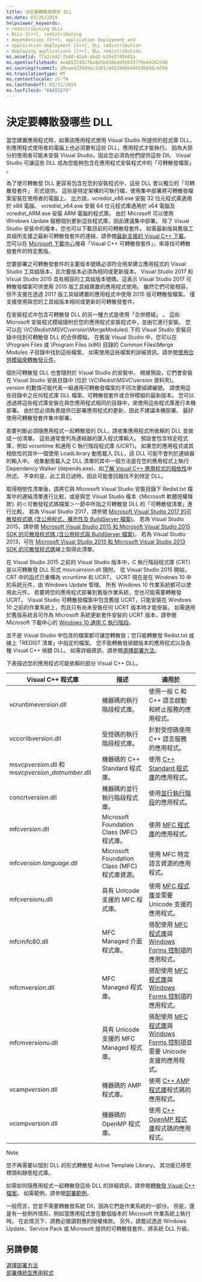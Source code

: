 ```yaml
---
title: 決定要轉散發哪些 DLL
ms.date: 03/25/2019
helpviewer_keywords:
- redistributing DLLs
- DLLs [C++], redistributing
- dependencies [C++], application deployment and
- application deployment [C++], DLL redistribution
- deploying applications [C++], DLL redistribution
ms.assetid: f7a2cb42-fb48-42ab-abd2-b35e2fd5601a
ms.openlocfilehash: 4e4b53745c76a8e5b630bdd92633779e84262188
ms.sourcegitcommit: 28eae422049ac3381c6b1206664455dbb56cbfb6
ms.translationtype: MT
ms.contentlocale: zh-TW
ms.lasthandoff: 05/31/2019
ms.locfileid: "66451273"
---
```

# <a name="determining-which-dlls-to-redistribute"></a>決定要轉散發哪些 DLL

當您建置應用程式時，如果該應用程式使用 Visual Studio 所提供的程式庫 DLL，則應用程式使用者的電腦上也必須要有這些 DLL，應用程式才能執行。 因為大部分的使用者可能未安裝 Visual Studio，因此您必須為他們提供這些 Dll。 Visual Studio 可讓這些 DLL 成為您能夠包含在應用程式安裝程式中的「可轉散發檔案」  。

為了使可轉散發 DLL 更容易包含在您的安裝程式中，這些 DLL 會以獨立的「可轉散發套件」  形式提供。 這些是特定架構的可執行檔，使用集中部署將可轉散發檔案安裝在使用者的電腦上。 比方說，vcredist\_x86.exe 安裝 32 位元程式庫適用於 x86 電腦、 vcredist\_x64.exe 安裝 64 位元程式庫適用於 x64 電腦及 vcredist\_ARM.exe 安裝 ARM 電腦的程式庫。 由於 Microsoft 可以使用 Windows Update 服務個別更新這些程式庫，因此建議集中部署。 除了 Visual Studio 安裝中的複本，您也可以下載目前的可轉散發套件。 如需最新版與舊版工具組所支援之最新可轉散發套件的連結，請參閱[最新支援的 Visual C++ 下載](https://support.microsoft.com/help/2977003/the-latest-supported-visual-c-downloads)。 您可以在 [Microsoft 下載中心](https://go.microsoft.com/fwlink/p/?LinkId=158431)搜尋「Visual C++ 可轉散發套件」，來尋找可轉散發套件的特定舊版。

您要部署之可轉散發套件的主要版本號碼必須符合用來建立應用程式的 Visual Studio 工具組版本，且次要版本必須為相同或更新版本。 Visual Studio 2017 和 Visual Studio 2015 具有相容的工具組版本號碼，這表示 Visual Studio 2017 可轉散發檔案可供使用 2015 版工具組建置的應用程式使用。 雖然它們可能相容，但不支援在透過 2017 版工具組建置的應用程式中使用 2015 版可轉散發檔案。 僅支援使用與您的工具組版本相同或更新的可轉散發套件。

在安裝程式中包含可轉散發 DLL 的另一種方式是使用「合併模組」  。 這些 Microsoft 安裝程式模組隨附於您的應用程式安裝程式中，並由它進行安裝。 您可以在 \\VC\\Redist\MSVC\\*version*\\MergeModules\\ 下的 Visual Studio 安裝目錄中找到可轉散發 DLL 的合併模組。 在舊版 Visual Studio 中，您可以在 \\Program Files 或 \\Program Files (x86) 目錄的 Common Files\\Merge Modules 子目錄中找到這些檔案。 如需使用這些檔案的詳細資訊，請參閱[使用合併模組來轉散發元件](redistributing-components-by-using-merge-modules.md)。

個別可轉散發 DLL 也會隨附於 Visual Studio 的安裝中。 根據預設，它們會安裝在 Visual Studio 安裝目錄中 (位於 \\VC\\Redist\\MSVC\\*version* 資料夾)。 *version* 的數值可能代表一組通用可轉散發檔案的不同次要組建編號。 請使用這些目錄中之任何程式庫 DLL 檔案、可轉散發套件或合併模組的最新版本。 您可以透過將這些程式庫安裝在與您應用程式相同的目錄中，來使用這些程式庫進行本機部署。 由於您必須負責提供已部署應用程式的更新，因此不建議本機部署。 最好使用可轉散發套件集中部署。

若要判斷必須隨應用程式一起轉散發的 DLL，請收集應用程式所依賴的 DLL 並做成一份清單。 這些通常會列為連結器的匯入程式庫輸入。 預設會包含特定程式庫，例如 vcruntime 和通用 C 執行階段程式庫 (UCRT)。 如果您的應用程式或其相依性的其中一個使用 LoadLibrary 動態載入 DLL，該 DLL 可能不會列於連結器的輸入中。 收集動態載入之 DLL 清單的其中一個方法是在您的應用程式上執行 Dependency Walker (depends.exe)，如[了解 Visual C++ 應用程式的相依性](understanding-the-dependencies-of-a-visual-cpp-application.md)中所述。 不幸的是，此工具已過時，因此可能會回報找不到特定 DLL。

取得相依性清單後，請將它與 Microsoft Visual Studio 安裝目錄下 Redist.txt 檔案中的連結清單進行比較，或是與您 Visual Studio 複本《Microsoft 軟體授權條款》的＜可散發程式碼檔案＞一節中所指之可轉散發 DLL 的「可轉散發清單」進行比較。 若為 Visual Studio 2017，請參閱 [Microsoft Visual Studio 2017 的可散發程式碼 (含公用程式、擴充性及 BuildServer 檔案)](https://go.microsoft.com/fwlink/p/?linkid=823098)。 若為 Visual Studio 2015，請參閱 [Microsoft Visual Studio 2015 和 Microsoft Visual Studio 2015 SDK 的可散發程式碼 (含公用程式與 BuildServer 檔案)](https://go.microsoft.com/fwlink/p/?linkid=799794)。 若為 Visual Studio 2013，可在 [Microsoft Visual Studio 2013 和 Microsoft Visual Studio 2013 SDK 的可散發程式碼](https://go.microsoft.com/fwlink/p/?LinkId=313603)線上取得此清單。

在 Visual Studio 2015 之前的 Visual Studio 版本中，C 執行階段程式庫 (CRT) 是以可轉散發 DLL 形式 msvc*version*.dll 隨附。 從 Visual Studio 2015 開始，CRT 中的函式已重構為 vcruntime 和 UCRT。 UCRT 現在是在 Windows 10 中的系統元件，由 Windows Update 管理。 所有 Windows 10 作業系統都可以使用此元件。 若要將您的應用程式部署到舊版作業系統，您也可能需要轉散發 UCRT。 Visual Studio 可轉散發檔案中包含舊版 UCRT，只能安裝在 Windows 10 之前的作業系統上，而且只有尚未安裝任何 UCRT 版本時才能安裝。 如需適用於舊版系統且可作為 Microsoft 系統更新套件安裝的 UCRT 版本，請參閱 Microsoft 下載中心的 [Windows 10 通用 C 執行階段](https://www.microsoft.com/download/details.aspx?id=48234)。

並不是 Visual Studio 中包含的檔案都可讓您轉散發；您只能轉散發 Redist.txt 或線上「REDIST 清單」中指定的檔案。 您不能轉散發偵錯版本的應用程式以及各種 Visual C++ 偵錯 DLL。 如需詳細資訊，請參閱[選擇部署方法](choosing-a-deployment-method.md)。

下表描述您的應用程式可能依賴的部分 Visual C++ DLL。

|Visual C++ 程式庫|描述|適用於|
|--------------------------|-----------------|----------------|
|vcruntime*version*.dll|機器碼的執行階段程式庫。|使用一般 C 和 C++ 語言啟動和終止服務的應用程式。|
|vccorlib*version*.dll|受控碼的執行階段程式庫。|針對受控碼使用 C++ 語言服務的應用程式。|
|msvcp*version*.dll 和 msvcp*version*_*dotnumber*.dll|機器碼的 C++ Standard 程式庫。|使用 [C++ Standard 程式庫](../standard-library/cpp-standard-library-reference.md)的應用程式。|
|concrt*version*.dll|機器碼的並行執行階段程式庫。|使用[並行執行階段](../parallel/concrt/concurrency-runtime.md)的應用程式。|
|mfc*version*.dll|Microsoft Foundation Class (MFC) 程式庫。|使用 [MFC 程式庫](../mfc/mfc-desktop-applications.md)的應用程式。|
|mfc*version* *language*.dll|Microsoft Foundation Class (MFC) 程式庫資源。|使用 MFC 特定語言資源的應用程式。|
|mfc*version*u.dll|具有 Unicode 支援的 MFC 程式庫。|使用 [MFC 程式庫](../mfc/mfc-desktop-applications.md)並需要 Unicode 支援的應用程式。|
|mfcmifc80.dll|MFC Managed 介面程式庫。|搭配使用 [MFC 程式庫](../mfc/mfc-desktop-applications.md)與 [Windows Forms 控制項](/dotnet/framework/winforms/controls/index)的應用程式。|
|mfcm*version*.dll|MFC Managed 程式庫。|搭配使用 [MFC 程式庫](../mfc/mfc-desktop-applications.md)與 [Windows Forms 控制項](/dotnet/framework/winforms/controls/index)的應用程式。|
|mfcm*version*u.dll|具有 Unicode 支援的 MFC Managed 程式庫。|搭配使用 [MFC 程式庫](../mfc/mfc-desktop-applications.md)與 [Windows Forms 控制項](/dotnet/framework/winforms/controls/index)並需要 Unicode 支援的應用程式。|
|vcamp*version*.dll|機器碼的 AMP 程式庫。|使用 [C++ AMP 程式庫](../parallel/amp/cpp-amp-cpp-accelerated-massive-parallelism.md)程式碼的應用程式。|
|vcomp*version*.dll|機器碼的 OpenMP 程式庫。|使用 [C++ OpenMP 程式庫](../parallel/openmp/openmp-in-visual-cpp.md)程式碼的應用程式。|

> [!NOTE]
> 您不再需要以個別 DLL 的形式轉散發 Active Template Library。 其功能已移至標頭和靜態程式庫。

如需如何隨應用程式一起轉散發這些 DLL 的詳細資訊，請參閱[轉散發 Visual C++ 檔案](redistributing-visual-cpp-files.md)。 如需範例，請參閱[部署範例](deployment-examples.md)。

一般而言，您並不需要轉散發系統 Dll，因為它們是作業系統的一部分。 但是，還是有一些例外情形，例如當應用程式會在數個版本的 Microsoft 作業系統上執行時。 在此情況下，請務必閱讀對應的授權條款。 另外，請嘗試透過 Windows Update、Service Pack 或 Microsoft 提供的可轉散發套件，將系統 DLL 升級。

## <a name="see-also"></a>另請參閱

[選擇部署方法](choosing-a-deployment-method.md)<br/>
[部署傳統型應用程式](deploying-native-desktop-applications-visual-cpp.md)
